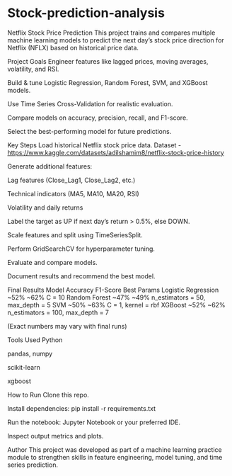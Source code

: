 # Stock-prediction-analysis

Netflix Stock Price Prediction
This project trains and compares multiple machine learning models to predict the next day’s stock price direction for Netflix (NFLX) based on historical price data.

Project Goals
Engineer features like lagged prices, moving averages, volatility, and RSI.

Build & tune Logistic Regression, Random Forest, SVM, and XGBoost models.

Use Time Series Cross-Validation for realistic evaluation.

Compare models on accuracy, precision, recall, and F1-score.

Select the best-performing model for future predictions.

Key Steps
Load historical Netflix stock price data.
Dataset - https://www.kaggle.com/datasets/adilshamim8/netflix-stock-price-history

Generate additional features:

Lag features (Close_Lag1, Close_Lag2, etc.)

Technical indicators (MA5, MA10, MA20, RSI)

Volatility and daily returns

Label the target as UP if next day’s return > 0.5%, else DOWN.

Scale features and split using TimeSeriesSplit.

Perform GridSearchCV for hyperparameter tuning.

Evaluate and compare models.

Document results and recommend the best model.

Final Results
Model	Accuracy	F1-Score	Best Params
Logistic Regression	~52%	~62%	C = 10
Random Forest	~47%	~49%	n_estimators = 50, max_depth = 5
SVM	~50%	~63%	C = 1, kernel = rbf
XGBoost	~52%	~62%	n_estimators = 100, max_depth = 7

(Exact numbers may vary with final runs)

Tools Used
Python

pandas, numpy

scikit-learn

xgboost

How to Run
Clone this repo.

Install dependencies: pip install -r requirements.txt

Run the notebook: Jupyter Notebook or your preferred IDE.

Inspect output metrics and plots.

Author
This project was developed as part of a machine learning practice module to strengthen skills in feature engineering, model tuning, and time series prediction.
